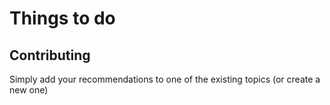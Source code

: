 # Things to do

## Contributing 

Simply add your recommendations to one of the existing topics (or create a new one)
